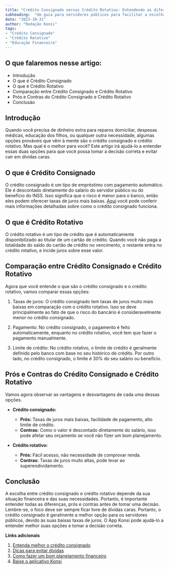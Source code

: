 ```yaml
---
title: "Crédito Consignado versus Crédito Rotativo: Entendendo as diferenças"
subheading:  "Um guia para servidores públicos para facilitar a escolha entre crédito consignado e crédito rotativo"
date: "2023-10-31"
author: "Redação Konsi"
tags:
- "Crédito Consignado"
- "Crédito Rotativo"
- "Educação Financeira"
---
```


## O que falaremos nesse artigo:
- Introdução
- O que é Crédito Consignado
- O que é Crédito Rotativo
- Comparação entre Crédito Consignado e Crédito Rotativo
- Prós e Contras do Crédito Consignado e Crédito Rotativo
- Conclusão

Introdução
---------
Quando você precisa de dinheiro extra para reparos domiciliar, despesas médicas, educação dos filhos, ou qualquer outra necessidade, algumas opções prováveis que vêm à mente são o crédito consignado e crédito rotativo. Mas qual é o melhor para você? Este artigo irá ajudá-lo a entender essas duas opções para que você possa tomar a decisão correta e evitar cair em dívidas caras.

O que é Crédito Consignado
---------------------------------
O crédito consignado é um tipo de empréstimo com pagamento automático. Ele é descontado diretamente do salário do servidor público ou do benefício do INSS. Isso significa que o risco é menor para o banco, então eles podem oferecer taxas de juros mais baixas. [Aqui](https://www.konsi.com.br/postagens/o-guia-definitivo-sobre-crdito-consignado-para-servidor-pblico-novato) você pode conferir mais informações detalhadas sobre como o crédito consignado funciona.

O que é Crédito Rotativo
------------------------
O crédito rotativo é um tipo de crédito que é automaticamente disponibilizado ao titular de um cartão de crédito. Quando você não paga a totalidade do saldo do cartão de crédito no vencimento, o restante entra no crédito rotativo, e incide juros sobre esse valor. 

Comparação entre Crédito Consignado e Crédito Rotativo
----------------------------------------------
Agora que você entende o que são o crédito consignado e o crédito rotativo, vamos comparar essas opções:

1. Taxas de juros: O crédito consignado tem taxas de juros muito mais baixas em comparação com o crédito rotativo. Isso se deve principalmente ao fato de que o risco do bancário é consideravelmente menor no crédito consignado.

2. Pagamento: No crédito consignado, o pagamento é feito automaticamente, enquanto no crédito rotativo, você tem que fazer o pagamento manualmente.

3. Limite de crédito: No crédito rotativo, o limite de crédito é geralmente definido pelo banco com base no seu histórico de crédito. Por outro lado, no crédito consignado, o limite é 30% do seu salário ou benefício.

Prós e Contras do Crédito Consignado e Crédito Rotativo
--------------------------------
Vamos agora observar as vantagens e desvantagens de cada uma dessas opções.

- **Crédito consignado:**

   - **Prós:** Taxas de juros mais baixas, facilidade de pagamento, alto limite de crédito.
   - **Contras:** Como o valor é descontado diretamente do salário, isso pode afetar seu orçamento se você não fizer um bom planejamento.

- **Crédito rotativo:**

   - **Prós:** Fácil acesso, não necessidade de comprovar renda.
   - **Contras:** Taxas de juros muito altas, pode levar ao superendividamento.

Conclusão
--------
A escolha entre crédito consignado e crédito rotativo depende da sua situação financeira e das suas necessidades. Portanto, é importante entender todas as diferenças, prós e contras antes de tomar uma decisão. Lembre-se, o foco deve ser sempre ficar livre de dívidas caras. Portanto, o crédito consignado é geralmente a melhor opção para os servidores públicos, devido às suas baixas taxas de juros. O App Konsi pode ajudá-lo a entender melhor suas opções e tomar a decisão correta.

**Links adicionais**

1. [Entenda melhor o crédito consignado](https://www.konsi.com.br/postagens/7-dicas-para-conseguir-a-menor-taxa-de-juros-no-consignado)
2. [Dicas para evitar dívidas](https://www.konsi.com.br/postagens/5-passos-para-organizar-suas-financas-e-evitar-endividamento)
3. [Como fazer um bom planejamento financeiro](https://www.konsi.com.br/postagens/como-criar-e-seguir-um-oramento-financeiro-pessoal-para-servidores-pblicos)
4. [Baixe o aplicativo Konsi](https://www.konsi.com.br/app-download)
